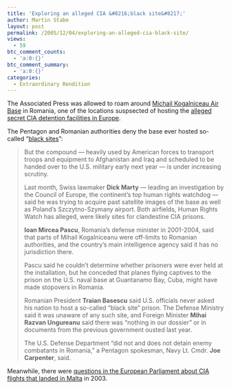 ```yaml
---
title: 'Exploring an alleged CIA &#8216;black site&#8217;'
author: Martin Stabe
layout: post
permalink: /2005/12/04/exploring-an-alleged-cia-black-site/
views:
  - 59
btc_comment_counts:
  - 'a:0:{}'
btc_comment_summary:
  - 'a:0:{}'
categories:
  - Extraordinary Rendition
---
```

The Associated Press was allowed to roam around [Michail Kogalniceau Air Base][1] in Romania, one of the locations suspsected of hosting the [alleged secret CIA detention facilities in Europe][2].

The Pentagon and Romanian authorities deny the base ever hosted so-called &ldquo;[black sites][3]&rdquo;:

> But the compound &mdash; heavily used by American forces to transport troops and equipment to Afghanistan and Iraq and scheduled to be handed over to the U.S. military early next year &mdash; is under increasing scrutiny.
> 
> Last month, Swiss lawmaker **Dick Marty** &mdash; leading an investigation by the Council of Europe, the continent&rsquo;s top human rights watchdog &mdash; said he was trying to acquire past satellite images of the base as well as Poland&rsquo;s Szczytno-Szymany airport. Both airfields, Human Rights Watch has alleged, were likely sites for clandestine CIA prisons.
> 
> **Ioan Mircea Pascu**, Romania&rsquo;s defense minister in 2001-2004, said that parts of Mihail Kogalniceanu were off-limits to Romanian authorities, and the country&rsquo;s main intelligence agency said it has no jurisdiction there.
> 
> Pascu said he couldn&rsquo;t determine whether prisoners were ever held at the installation, but he conceded that planes flying captives to the prison on the U.S. naval base at Guantanamo Bay, Cuba, might have made stopovers in Romania.
> 
> Romanian President **Traian Basescu** said U.S. officials never asked his nation to host a so-called &ldquo;black site&rdquo; prison. The Defense Ministry said it was unaware of any such site, and Foreign Minister **Mihai Razvan Ungureanu** said there was &ldquo;nothing in our dossier&rdquo; or in documents from the previous government ousted last year.
> 
> The U.S. Defense Department &ldquo;did not and does not detain enemy combatants in Romania,&rdquo; a Pentagon spokesman, Navy Lt. Cmdr. **Joe Carpenter**, said.

Meanwhile, there were [questions in the European Parliament about CIA flights that landed in Malta][4] in 2003.

 [1]: http://www.statesman.com/news/content/news/stories/world/12/4EuroSecret.html
 [2]: http://www.martinstabe.com/blog/archives/2005/11/where_in_europe.php
 [3]: http://www.washingtonpost.com/wp-dyn/content/article/2005/11/01/AR2005110101644.html?sub=AR
 [4]: http://www.maltamedia.com/news/2005/eu/article_8252.shtml